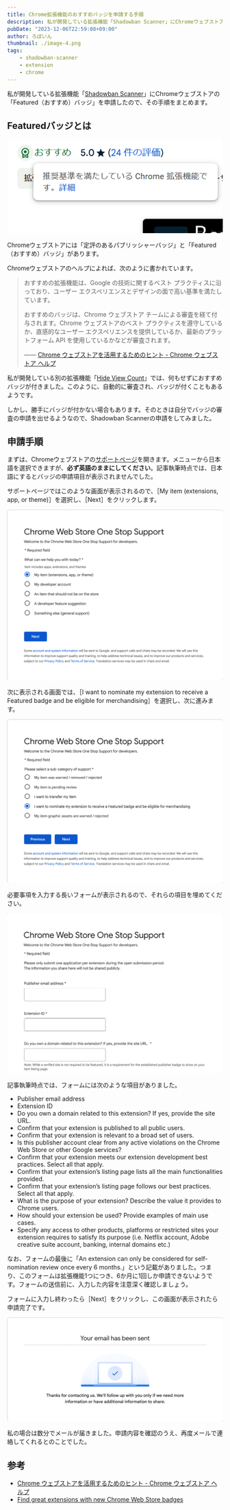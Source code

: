```yaml
---
title: Chrome拡張機能のおすすめバッジを申請する手順
description: 私が開発している拡張機能「Shadowban Scanner」にChromeウェブストアの「Featured（おすすめ）バッジ」を申請したので、その手順をまとめます。
pubDate: "2023-12-06T22:59:08+09:00"
author: ろぼいん
thumbnail: ./image-4.png
tags:
    - shadowban-scanner
    - extension
    - chrome
---
```


私が開発している拡張機能「[Shadowban Scanner](https://roboin.io/shadowban-scanner/)」にChromeウェブストアの「Featured（おすすめ）バッジ」を申請したので、その手順をまとめます。

## Featuredバッジとは

![おすすめバッジのスクリーンショット](./image-4.png)

Chromeウェブストアには「定評のあるパブリッシャーバッジ」と「Featured（おすすめ）バッジ」があります。

Chromeウェブストアのヘルプによれば、次のように書かれています。

> おすすめの拡張機能は、Google の技術に関するベスト プラクティスに沿っており、ユーザー エクスペリエンスとデザインの面で高い基準を満たしています。
>
> おすすめのバッジは、Chrome ウェブストア チームによる審査を経て付与されます。Chrome ウェブストアのベスト プラクティスを遵守しているか、直感的なユーザー エクスペリエンスを提供しているか、最新のプラットフォーム API を使用しているかなどが審査されます。
>
> —— [Chrome ウェブストアを活用するためのヒント - Chrome ウェブストア ヘルプ](https://support.google.com/chrome_webstore/answer/1050673?hl=ja#zippy=%2Cchrome-%E3%82%A6%E3%82%A7%E3%83%96%E3%82%B9%E3%83%88%E3%82%A2%E3%81%AE%E3%83%90%E3%83%83%E3%82%B8%E3%81%AB%E3%81%A4%E3%81%84%E3%81%A6)

私が開発している別の拡張機能「[Hide View Count](https://chromewebstore.google.com/detail/hide-view-count/mmefeobjcchickbjelledfhagoddcklp)」では、何もせずにおすすめバッジが付きました。このように、自動的に審査され、バッジが付くこともあるようです。

しかし、勝手にバッジが付かない場合もあります。そのときは自分でバッジの審査の申請を出せるようなので、Shadowban Scannerの申請をしてみました。

## 申請手順

まずは、Chromeウェブストアの[サポートページ](https://support.google.com/chrome_webstore/contact/one_stop_support?hl=en)を開きます。メニューから日本語を選択できますが、**必ず英語のままにしてください**。記事執筆時点では、日本語にするとバッジの申請項目が表示されませんでした。

サポートページではこのような画面が表示されるので、［My item (extensions, app, or theme)］を選択し、［Next］をクリックします。

![サポートページのスクリーンショット。問い合わせ内容についての選択肢が表示されている](./image.png)

次に表示される画面では、［I want to nominate my extension to receive a Featured badge and be eligible for merchandising］を選択し、次に進みます。

![サポートページのスクリーンショット。問い合わせ内容についての選択肢が表示されている](./image-1.png)

必要事項を入力する長いフォームが表示されるので、それらの項目を埋めてください。

![サポートページのスクリーンショット。問い合わせ内容についての選択肢が表示されている](./image-2.png)

記事執筆時点では、フォームには次のような項目がありました。

- Publisher email address
- Extension ID
- Do you own a domain related to this extension? If yes, provide the site URL.
- Confirm that your extension is published to all public users.
- Confirm that your extension is relevant to a broad set of users.
- Is this publisher account clear from any active violations on the Chrome Web Store or other Google services?
- Confirm that your extension meets our extension development best practices. Select all that apply.
- Confirm that your extension’s listing page lists all the main functionalities provided.
- Confirm that your extension’s listing page follows our best practices. Select all that apply.
- What is the purpose of your extension? Describe the value it provides to Chrome users.
- How should your extension be used? Provide examples of main use cases.
- Specify any access to other products, platforms or restricted sites your extension requires to satisfy its purpose (i.e. Netflix account, Adobe creative suite account, banking, internal domains etc.)

なお、フォームの最後に「An extension can only be considered for self-nomination review once every 6 months.」という記載がありました。つまり、このフォームは拡張機能1つにつき、6か月に1回しか申請できないようです。フォームの送信前に、入力した内容を注意深く確認しましょう。

フォームに入力し終わったら［Next］をクリックし、この画面が表示されたら申請完了です。

![申請が送信されたことを示すメッセージが表示されている](./image-3.png)

私の場合は数分でメールが届きました。申請内容を確認のうえ、再度メールで連絡してくれるとのことでした。

## 参考

- [Chrome ウェブストアを活用するためのヒント - Chrome ウェブストア ヘルプ](https://support.google.com/chrome_webstore/answer/1050673?hl=ja#zippy=%2Cchrome-%E3%82%A6%E3%82%A7%E3%83%96%E3%82%B9%E3%83%88%E3%82%A2%E3%81%AE%E3%83%90%E3%83%83%E3%82%B8%E3%81%AB%E3%81%A4%E3%81%84%E3%81%A6)
- [Find great extensions with new Chrome Web Store badges](https://blog.google/products/chrome/find-great-extensions-new-chrome-web-store-badges/amp/)
